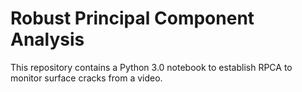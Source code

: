 # Robust Principal Component Analysis
This repository contains a Python 3.0 notebook to establish RPCA to monitor surface cracks from a video.
